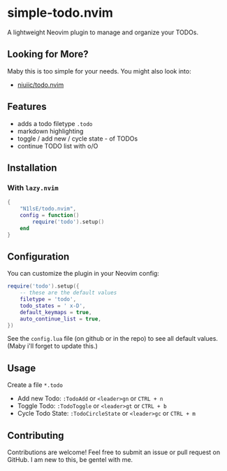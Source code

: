 # **simple-todo.nvim**

A lightweight Neovim plugin to manage and organize your TODOs.

## Looking for More?

Maby this is too simple for your needs. You might also look into:
- [niuiic/todo.nvim](https://neovimcraft.com/plugin/niuiic/todo.nvim/)

## **Features**

- adds a todo filetype `.todo`
- markdown highlighting
- toggle / add new / cycle state - of TODOs
- continue TODO list with o/O

## Installation

### **With `lazy.nvim`**
```lua
{
    "N1lsE/todo.nvim",
    config = function()
        require('todo').setup()
    end
}
```

## Configuration

You can customize the plugin in your Neovim config:

```lua
require('todo').setup({
    -- these are the default values
	filetype = 'todo',
	todo_states = ' x-D',
	default_keymaps = true,
	auto_continue_list = true,
})
```

See the `config.lua` file (on github or in the repo) to see all default values. (Maby i'll forget to update this.)

## Usage

Create a file `*.todo`

- Add new Todo: `:TodoAdd` or `<leader>gn` or  `CTRL + n`
- Toggle Todo: `:TodoToggle` or `<leader>gt` or  `CTRL + b`
- Cycle Todo State: `:TodoCircleState` or `<leader>gc` or  `CTRL + m`

## Contributing

Contributions are welcome! Feel free to submit an issue or pull request on GitHub.
I am new to this, be gentel with me.
